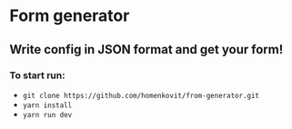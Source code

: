 # Form generator
## Write config in JSON format and get your form!

### To start run:
- `git clone https://github.com/homenkovit/from-generator.git`
- `yarn install`
- `yarn run dev`
